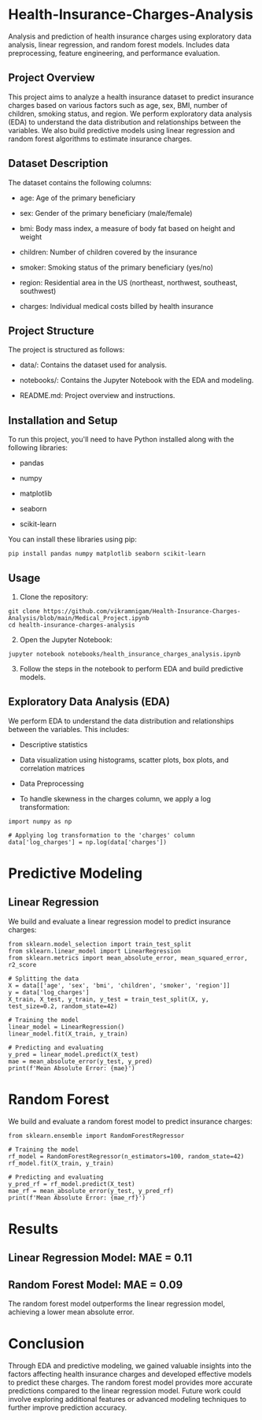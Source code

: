 # Health-Insurance-Charges-Analysis
Analysis and prediction of health insurance charges using exploratory data analysis, linear regression, and random forest models. Includes data preprocessing, feature engineering, and performance evaluation.

## Project Overview
This project aims to analyze a health insurance dataset to predict insurance charges based on various factors such as age, sex, BMI, number of children, smoking status, and region. We perform exploratory data analysis (EDA) to understand the data distribution and relationships between the variables. We also build predictive models using linear regression and random forest algorithms to estimate insurance charges.

## Dataset Description
The dataset contains the following columns:

* age: Age of the primary beneficiary
  
* sex: Gender of the primary beneficiary (male/female)

* bmi: Body mass index, a measure of body fat based on height and weight

* children: Number of children covered by the insurance

* smoker: Smoking status of the primary beneficiary (yes/no)

* region: Residential area in the US (northeast, northwest, southeast, southwest)

* charges: Individual medical costs billed by health insurance


## Project Structure

The project is structured as follows:

* data/: Contains the dataset used for analysis.

* notebooks/: Contains the Jupyter Notebook with the EDA and modeling.

* README.md: Project overview and instructions.


## Installation and Setup

To run this project, you'll need to have Python installed along with the following libraries:

* pandas

* numpy

* matplotlib

* seaborn

* scikit-learn

You can install these libraries using pip:

```
pip install pandas numpy matplotlib seaborn scikit-learn

```
## Usage
1. Clone the repository:
```
git clone https://github.com/vikramnigam/Health-Insurance-Charges-Analysis/blob/main/Medical_Project.ipynb
cd health-insurance-charges-analysis

```

2. Open the Jupyter Notebook:
```
jupyter notebook notebooks/health_insurance_charges_analysis.ipynb
```
3. Follow the steps in the notebook to perform EDA and build predictive models.

   
## Exploratory Data Analysis (EDA)

We perform EDA to understand the data distribution and relationships between the variables. This includes:

* Descriptive statistics

* Data visualization using histograms, scatter plots, box plots, and correlation matrices
* Data Preprocessing
* To handle skewness in the charges column, we apply a log transformation:

```
import numpy as np

# Applying log transformation to the 'charges' column
data['log_charges'] = np.log(data['charges'])
```

# Predictive Modeling

## Linear Regression

We build and evaluate a linear regression model to predict insurance charges:

```
from sklearn.model_selection import train_test_split
from sklearn.linear_model import LinearRegression
from sklearn.metrics import mean_absolute_error, mean_squared_error, r2_score

# Splitting the data
X = data[['age', 'sex', 'bmi', 'children', 'smoker', 'region']]
y = data['log_charges']
X_train, X_test, y_train, y_test = train_test_split(X, y, test_size=0.2, random_state=42)

# Training the model
linear_model = LinearRegression()
linear_model.fit(X_train, y_train)

# Predicting and evaluating
y_pred = linear_model.predict(X_test)
mae = mean_absolute_error(y_test, y_pred)
print(f'Mean Absolute Error: {mae}')
```
# Random Forest

We build and evaluate a random forest model to predict insurance charges:

```
from sklearn.ensemble import RandomForestRegressor

# Training the model
rf_model = RandomForestRegressor(n_estimators=100, random_state=42)
rf_model.fit(X_train, y_train)

# Predicting and evaluating
y_pred_rf = rf_model.predict(X_test)
mae_rf = mean_absolute_error(y_test, y_pred_rf)
print(f'Mean Absolute Error: {mae_rf}')
```

# Results
## Linear Regression Model: MAE = 0.11
## Random Forest Model: MAE = 0.09

The random forest model outperforms the linear regression model, achieving a lower mean absolute error.

# Conclusion
Through EDA and predictive modeling, we gained valuable insights into the factors affecting health insurance charges and developed effective models to predict these charges. The random forest model provides more accurate predictions compared to the linear regression model. Future work could involve exploring additional features or advanced modeling techniques to further improve prediction accuracy.

